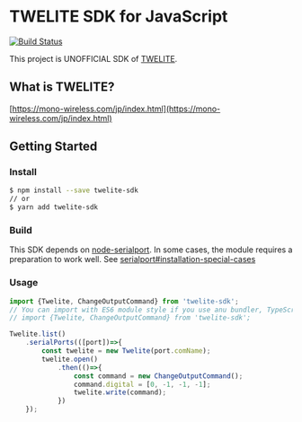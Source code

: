 # TWELITE SDK for JavaScript

[![Build Status](https://travis-ci.org/TatsuyaYamamoto/twelite-sdk-js.svg?branch=master)](https://travis-ci.org/TatsuyaYamamoto/twelite-sdk-js)

This project is UNOFFICIAL SDK of [TWELITE](https://mono-wireless.com/jp/products/TWE-LITE/index.html).

## What is TWELITE?
[https://mono-wireless.com/jp/index.html](https://mono-wireless.com/jp/index.html)

## Getting Started

### Install
```bash
$ npm install --save twelite-sdk
// or 
$ yarn add twelite-sdk
```

### Build
This SDK depends on [node-serialport](https://github.com/node-serialport/node-serialport). In some cases, the module requires a preparation to work well. See [serialport#installation-special-cases](https://www.npmjs.com/package/serialport#installation-special-cases)


### Usage


```js
import {Twelite, ChangeOutputCommand} from 'twelite-sdk';
// You can import with ES6 module style if you use anu bundler, TypeScript and so on.
// import {Twelite, ChangeOutputCommand} from 'twelite-sdk';

Twelite.list()
    .serialPorts(([port])=>{
        const twelite = new Twelite(port.comName);
        twelite.open()
            .then(()=>{
                const command = new ChangeOutputCommand();
                command.digital = [0, -1, -1, -1];
                twelite.write(command);
            })
    });

```
